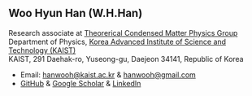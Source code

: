 ## Woo Hyun Han (W.H.Han)  
Research associate at [Theorerical Condensed Matter Physics Group](http://taehae.kaist.ac.kr/)  
Department of Physics, [Korea Advanced Institute of Science and Technology (KAIST)](http://www.kaist.ac.kr/html/en/index.html)  
KAIST, 291 Daehak-ro, Yuseong-gu, Daejeon 34141, Republic of Korea  
* Email: [hanwooh@kaist.ac.kr](mailto:hanwooh@kaist.ac.kr) & [hanwooh@gmail.com](mailto:hanwooh@gmail.com)  
* [GitHub](https://github.com/WOOHYUNHAN) & [Google Scholar](https://scholar.google.com/citations?user=MvYSFyoAAAAJ&hl=en) & [LinkedIn](https://www.linkedin.com/in/woohyun-han-a25888155/)  
